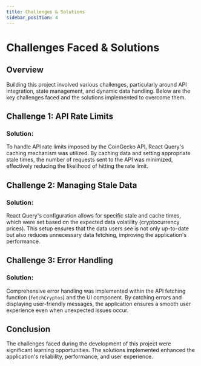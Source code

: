 ```yaml
---
title: Challenges & Solutions
sidebar_position: 4
---
```

# Challenges Faced & Solutions

## Overview

Building this project involved various challenges, particularly around API integration, state management, and dynamic data handling. Below are the key challenges faced and the solutions implemented to overcome them.

## Challenge 1: API Rate Limits

### Solution:

To handle API rate limits imposed by the CoinGecko API, React Query's caching mechanism was utilized. By caching data and setting appropriate stale times, the number of requests sent to the API was minimized, effectively reducing the likelihood of hitting the rate limit.

## Challenge 2: Managing Stale Data

### Solution:

React Query's configuration allows for specific stale and cache times, which were set based on the expected data volatility (cryptocurrency prices). This setup ensures that the data users see is not only up-to-date but also reduces unnecessary data fetching, improving the application's performance.

## Challenge 3: Error Handling

### Solution:

Comprehensive error handling was implemented within the API fetching function (`fetchCryptos`) and the UI component. By catching errors and displaying user-friendly messages, the application ensures a smooth user experience even when unexpected issues occur.

## Conclusion

The challenges faced during the development of this project were significant learning opportunities. The solutions implemented enhanced the application's reliability, performance, and user experience.
